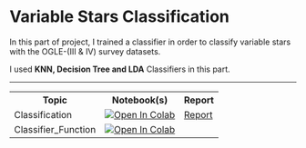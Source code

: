 # Variable Stars Classification

In this part of project, I trained a classifier in order to classify variable stars with the OGLE-(III & IV) survey datasets.

I used **KNN, Decision Tree and LDA** Classifiers in this part.

------

<table>
  <tr>
    <th>Topic</th>
    <th>Notebook(s)</th>
    <th>Report</th>
  </tr>
  <tr>    
    <td>Classification</td>
    <td><a href="https://colab.research.google.com/github/Amirosein/MilkywayFormation/blob/main/MilkyWay.ipynb">
  <img src="https://colab.research.google.com/assets/colab-badge.svg" alt="Open In Colab"/></a></td>
    <td><a href="https://github.com/Amirosein/Variable-Stars-Classification/blob/main/Classification_Report.pdf">Report</a></td>
  </tr>
  <tr>
    <td>Classifier_Function</td>
    <td><a href="https://colab.research.google.com/github/Amirosein/MilkywayFormation/blob/main/Classifier.ipynb">
  <img src="https://colab.research.google.com/assets/colab-badge.svg" alt="Open In Colab"/></a></td>
    <td></td>
  </tr>
</table>
